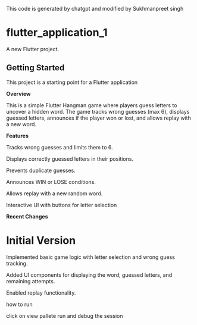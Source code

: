  This code is generated by chatgpt and modified by Sukhmanpreet singh

# flutter_application_1

A new Flutter project.

## Getting Started

This project is a starting point for a Flutter application



**Overview**

This is a simple Flutter Hangman game where players guess letters to uncover a hidden word. The game tracks wrong guesses (max 6), displays guessed letters, announces if the player won or lost, and allows replay with a new word.

**Features**

Tracks wrong guesses and limits them to 6.

Displays correctly guessed letters in their positions.

Prevents duplicate guesses.

Announces WIN or LOSE conditions.

Allows replay with a new random word.

Interactive UI with buttons for letter selection

**Recent Changes**

# Initial Version

Implemented basic game logic with letter selection and wrong guess tracking.

Added UI components for displaying the word, guessed letters, and remaining attempts.

Enabled replay functionality.

how to run

click on view pallete 
 run and debug the session

